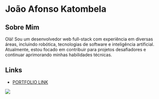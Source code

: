  
# João Afonso Katombela

## Sobre Mim
Olá! Sou um desenvolvedor web full-stack com experiência em diversas áreas, incluindo robótica, tecnologias de software e inteligência artificial. Atualmente, estou focado em contribuir para projetos desafiadores e continuar aprimorando minhas habilidades técnicas.
   
## Links
- [PORTFOLIO LINK](https://katumbela.reputacao360.online)

<img src="https://github.com/user-attachments/assets/7cb83fe0-05d6-42a1-87e2-d9b722d7e3e4"/> 
